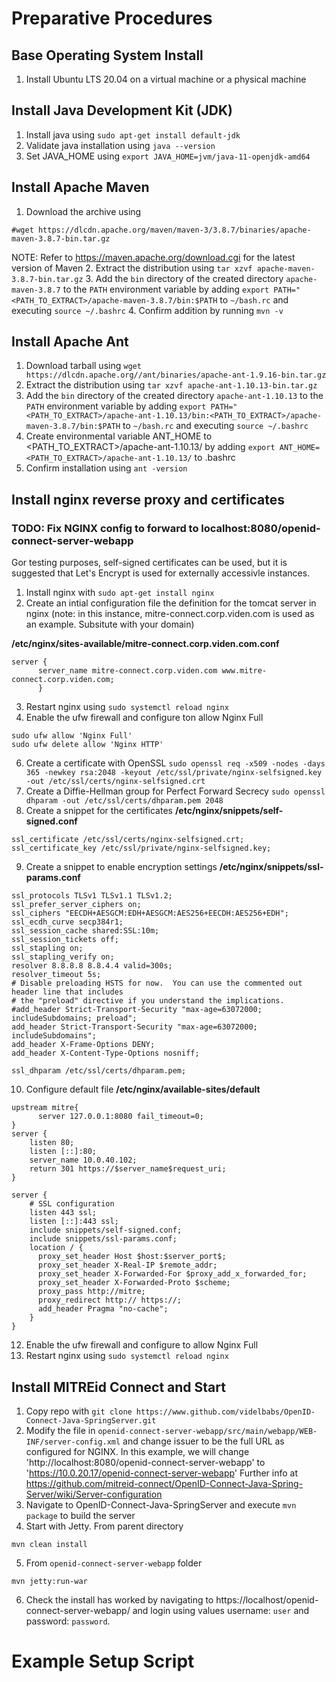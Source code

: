 # Preparative Procedures
## Base Operating System Install
1. Install Ubuntu LTS 20.04 on a virtual machine or a physical machine
## Install Java Development Kit (JDK)
1. Install java using ```sudo apt-get install default-jdk```
2. Validate java installation using ```java --version```
3. Set JAVA_HOME using ```export JAVA_HOME=jvm/java-11-openjdk-amd64```
## Install Apache Maven
1. Download the archive using 
```
#wget https://dlcdn.apache.org/maven/maven-3/3.8.7/binaries/apache-maven-3.8.7-bin.tar.gz
```
NOTE: Refer to https://maven.apache.org/download.cgi for the latest version of Maven
2. Extract the distribution using ```tar xzvf apache-maven-3.8.7-bin.tar.gz```
3. Add the ```bin``` directory of the created directory ```apache-maven-3.8.7``` to the ```PATH``` environment variable by adding ```export PATH="<PATH_TO_EXTRACT>/apache-maven-3.8.7/bin:$PATH``` to ```~/bash.rc``` and executing ```source ~/.bashrc```
4. Confirm addition by running ```mvn -v```
## Install Apache Ant
1. Download tarball using ```wget https://dlcdn.apache.org//ant/binaries/apache-ant-1.9.16-bin.tar.gz```
2. Extract the distribution using ```tar xzvf apache-ant-1.10.13-bin.tar.gz```
3. Add the ```bin``` directory of the created directory ```apache-ant-1.10.13``` to the ```PATH``` environment variable by adding ```export PATH="<PATH_TO_EXTRACT>/apache-ant-1.10.13/bin:<PATH_TO_EXTRACT>/apache-maven-3.8.7/bin:$PATH``` to ```~/bash.rc``` and executing ```source ~/.bashrc```
4. Create environmental variable ANT_HOME to <PATH_TO_EXTRACT>/apache-ant-1.10.13/ by adding ```export ANT_HOME=<PATH_TO_EXTRACT>/apache-ant-1.10.13/``` to .bashrc
5. Confirm installation using ```ant -version```

## Install nginx reverse proxy and certificates
### TODO: Fix NGINX config to forward to localhost:8080/openid-connect-server-webapp
Gor testing purposes, self-signed certificates can be used, but it is suggested that Let's Encrypt is used for externally accessivle instances.

1. Install nginx with ```sudo apt-get install nginx```
2. Create an intial configuration file the definition for the tomcat server in nginx (note: in this instance, mitre-connect.corp.viden.com is used as an example. Subsitute with your domain)

**/etc/nginx/sites-available/mitre-connect.corp.viden.com.conf**
```
server {
      server_name mitre-connect.corp.viden.com www.mitre-connect.corp.viden.com;
      }
```
 3. Restart nginx using ```sudo systemctl reload nginx```
 4. Enable the ufw firewall and configure ton allow Nginx Full
```
sudo ufw allow 'Nginx Full'
sudo ufw delete allow 'Nginx HTTP'
```
 6. Create a certificate with OpenSSL ```sudo openssl req -x509 -nodes -days 365 -newkey rsa:2048 -keyout /etc/ssl/private/nginx-selfsigned.key -out /etc/ssl/certs/nginx-selfsigned.crt```
 7. Create a Diffie-Hellman group for Perfect Forward Secrecy ```sudo openssl dhparam -out /etc/ssl/certs/dhparam.pem 2048```
 8. Create a snippet for the certificates
 **/etc/nginx/snippets/self-signed.conf**
 ```
ssl_certificate /etc/ssl/certs/nginx-selfsigned.crt;
ssl_certificate_key /etc/ssl/private/nginx-selfsigned.key;
 ```
 9. Create a snippet to enable encryption settings
 **/etc/nginx/snippets/ssl-params.conf**
 ```
ssl_protocols TLSv1 TLSv1.1 TLSv1.2;
ssl_prefer_server_ciphers on;
ssl_ciphers "EECDH+AESGCM:EDH+AESGCM:AES256+EECDH:AES256+EDH";
ssl_ecdh_curve secp384r1;
ssl_session_cache shared:SSL:10m;
ssl_session_tickets off;
ssl_stapling on;
ssl_stapling_verify on;
resolver 8.8.8.8 8.8.4.4 valid=300s;
resolver_timeout 5s;
# Disable preloading HSTS for now.  You can use the commented out header line that includes
# the "preload" directive if you understand the implications.
#add_header Strict-Transport-Security "max-age=63072000; includeSubdomains; preload";
add_header Strict-Transport-Security "max-age=63072000; includeSubdomains";
add_header X-Frame-Options DENY;
add_header X-Content-Type-Options nosniff;

ssl_dhparam /etc/ssl/certs/dhparam.pem;
```
10. Configure default file
**/etc/nginx/available-sites/default**
```
upstream mitre{
      server 127.0.0.1:8080 fail_timeout=0;
}
server {
    listen 80;
    listen [::]:80;
    server_name 10.0.40.102;
    return 301 https://$server_name$request_uri;
}

server {
    # SSL configuration
    listen 443 ssl;
    listen [::]:443 ssl;
    include snippets/self-signed.conf;
    include snippets/ssl-params.conf;
    location / {
      proxy_set_header Host $host:$server_port$;
      proxy_set_header X-Real-IP $remote_addr;
      proxy_set_header X-Forwarded-For $proxy_add_x_forwarded_for;
      proxy_set_header X-Forwarded-Proto $scheme;
      proxy_pass http://mitre;
      proxy_redirect http:// https://;
      add_header Pragma "no-cache";
    }
}
```
 12. Enable the ufw firewall and configure to allow Nginx Full
 13. Restart nginx using ```sudo systemctl reload nginx```  
      
## Install MITREid Connect and Start
1. Copy repo with ```git clone https://www.github.com/videlbabs/OpenID-Connect-Java-SpringServer.git```
2. Modify the file in ```openid-connect-server-webapp/src/main/webapp/WEB-INF/server-config.xml``` and change issuer to be the full URL as configured for NGINX. In this example, we will change 'http://localhost:8080/openid-connect-server-webapp' to 'https://10.0.20.17/openid-connect-server-webapp' 
Further info at  https://github.com/mitreid-connect/OpenID-Connect-Java-Spring-Server/wiki/Server-configuration
3. Navigate to OpenID-Connect-Java-SpringServer and execute ```mvn package``` to build the server
4. Start with Jetty. From parent directory
```
mvn clean install
```
5. From ```openid-connect-server-webapp``` folder
```
mvn jetty:run-war
```
6. Check the install has worked by navigating to https://localhost/openid-connect-server-webapp/ and login using values username: ```user``` and password: ```password```.

# Example Setup Script
